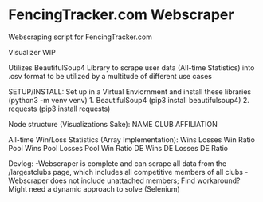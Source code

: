 # FencingTracker.com Webscraper
Webscraping script for FencingTracker.com

Visualizer WIP

Utilizes BeautifulSoup4 Library to scrape user data (All-time Statistics) into .csv format to be utilized by a multitude of different use cases

SETUP/INSTALL:
Set up in a Virtual Enviornment and install these libraries (python3 -m venv venv)
    1. BeautifulSoup4 (pip3 install beautifulsoup4)
    2. requests (pip3 install requests)


Node structure (Visualizations Sake):
  NAME
  CLUB AFFILIATION

  All-time Win/Loss Statistics (Array Implementation):
    Wins
    Losses
    Win Ratio
    Pool Wins
    Pool Losses
    Pool Win Ratio
    DE Wins
    DE Losses
    DE Ratio

Devlog:
-Webscraper is complete and can scrape all data from the /largestclubs page, which includes all competitive members of all clubs
-Webscraper does not include unattached members; Find workaround? Might need a dynamic approach to solve (Selenium)

